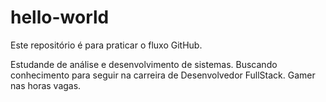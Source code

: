 # hello-world
Este repositório é para praticar o fluxo GitHub.

Estudande de análise e desenvolvimento de sistemas.
Buscando conhecimento para seguir na carreira de Desenvolvedor FullStack.
Gamer nas horas vagas.
